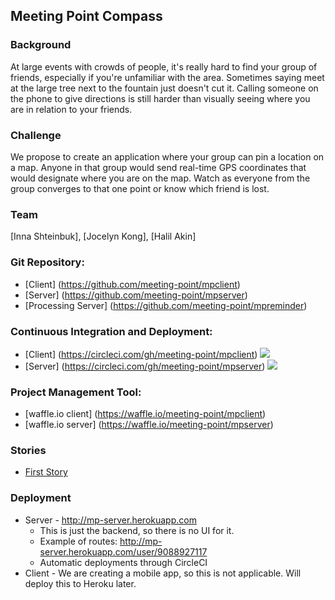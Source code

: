 
Meeting Point Compass
--------------------

### Background

At large events with crowds of people, it's really hard to find your group of friends, especially if you're unfamiliar with the area. Sometimes saying meet at the large tree next to the fountain just doesn't cut it. Calling someone on the phone to give directions is still harder than visually seeing where you are in relation to your friends.

### Challenge

We propose to create an application where your group can pin a location on a map. Anyone in that group would send real-time GPS coordinates that would designate where you are on the map. Watch as everyone from the group converges to that one point or know which friend is lost.

### Team

[Inna Shteinbuk], [Jocelyn Kong], [Halil Akin]

### Git Repository:
* [Client] (https://github.com/meeting-point/mpclient)
* [Server] (https://github.com/meeting-point/mpserver)
* [Processing Server] (https://github.com/meeting-point/mpreminder)

### Continuous Integration and Deployment:
* [Client] (https://circleci.com/gh/meeting-point/mpclient) ![](https://circleci.com/gh/meeting-point/mpclient.svg?style=shield&circle-token=:circle-token)
* [Server] (https://circleci.com/gh/meeting-point/mpserver) ![](https://circleci.com/gh/meeting-point/mpserver.svg?style=shield&circle-token=:circle-token)

### Project Management Tool:
* [waffle.io client] (https://waffle.io/meeting-point/mpclient)
* [waffle.io server] (https://waffle.io/meeting-point/mpserver)

### Stories
* [First Story](https://github.com/meeting-point/mpclient/issues/1)

### Deployment
* Server - http://mp-server.herokuapp.com
	- This is just the backend, so there is no UI for it.
	- Example of routes: http://mp-server.herokuapp.com/user/9088927117
	- Automatic deployments through CircleCI
* Client - We are creating a mobile app, so this is not applicable. Will deploy this to Heroku later.
